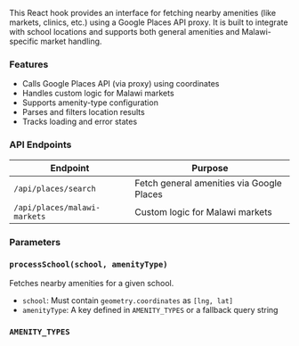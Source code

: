 
This React hook provides an interface for fetching nearby amenities (like markets, clinics, etc.) using a Google Places API proxy. It is built to integrate with school locations and supports both general amenities and Malawi-specific market handling.

### Features

- Calls Google Places API (via proxy) using coordinates
- Handles custom logic for Malawi markets
- Supports amenity-type configuration
- Parses and filters location results
- Tracks loading and error states

### API Endpoints

| Endpoint | Purpose |
|----------|---------|
| `/api/places/search` | Fetch general amenities via Google Places |
| `/api/places/malawi-markets` | Custom logic for Malawi markets |

### Parameters

### `processSchool(school, amenityType)`

Fetches nearby amenities for a given school.

- `school`: Must contain `geometry.coordinates` as `[lng, lat]`
- `amenityType`: A key defined in `AMENITY_TYPES` or a fallback query string

### `AMENITY_TYPES`


